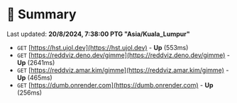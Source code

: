 # 📖 Summary
Last updated: **20/8/2024, 7:38:00 PTG "Asia/Kuala_Lumpur"**

- `GET` [https://hst.ujol.dev](https://hst.ujol.dev) - **Up** (553ms)
- `GET` [https://reddviz.deno.dev/gimme](https://reddviz.deno.dev/gimme) - **Up** (2641ms)
- `GET` [https://reddviz.amar.kim/gimme](https://reddviz.amar.kim/gimme) - **Up** (465ms)
- `GET` [https://dumb.onrender.com](https://dumb.onrender.com) - **Up** (256ms)
